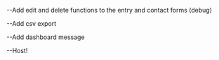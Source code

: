 
--Add edit and delete functions to the entry and contact forms (debug)

--Add csv export

--Add dashboard message

--Host!